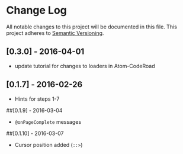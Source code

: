 # Change Log
All notable changes to this project will be documented in this file.
This project adheres to [Semantic Versioning](http://semver.org/).

## [0.3.0] - 2016-04-01
- update tutorial for changes to loaders in Atom-CodeRoad

## [0.1.7] - 2016-02-26
- Hints for steps 1-7

##[0.1.9] - 2016-03-04
- `@onPageComplete` messages

##[0.1.10] - 2016-03-07
- Cursor position added (`::>`)
